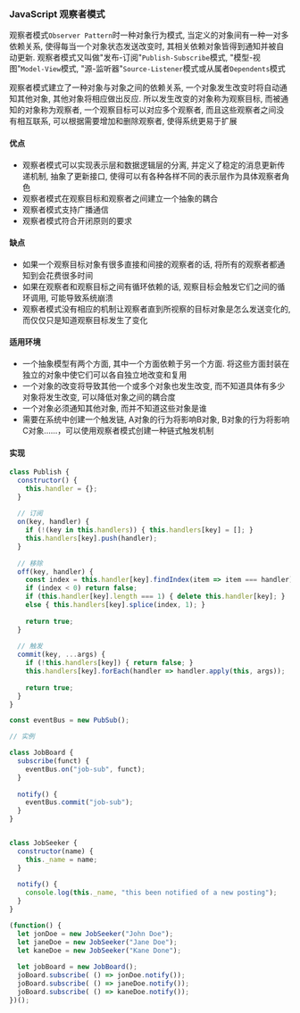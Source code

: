 ### JavaScript 观察者模式
观察者模式```Observer Pattern```时一种对象行为模式, 当定义的对象间有一种一对多依赖关系, 使得每当一个对象状态发送改变时, 其相关依赖对象皆得到通知并被自动更新. 观察者模式又叫做"发布-订阅"```Publish-Subscribe```模式, "模型-视图"```Model-View```模式, "源-监听器"```Source-Listener```模式或从属者```Dependents```模式

观察者模式建立了一种对象与对象之间的依赖关系, 一个对象发生改变时将自动通知其他对象, 其他对象将相应做出反应. 所以发生改变的对象称为观察目标, 而被通知的对象称为观察者, 一个观察目标可以对应多个观察者, 而且这些观察者之间没有相互联系, 可以根据需要增加和删除观察者, 使得系统更易于扩展

#### 优点
  - 观察者模式可以实现表示层和数据逻辑层的分离, 并定义了稳定的消息更新传递机制, 抽象了更新接口, 使得可以有各种各样不同的表示层作为具体观察者角色
  - 观察者模式在观察目标和观察者之间建立一个抽象的耦合
  - 观察者模式支持广播通信
  - 观察者模式符合开闭原则的要求

#### 缺点
  - 如果一个观察目标对象有很多直接和间接的观察者的话, 将所有的观察者都通知到会花费很多时间
  - 如果在观察者和观察目标之间有循环依赖的话, 观察目标会触发它们之间的循环调用, 可能导致系统崩溃
  - 观察者模式没有相应的机制让观察者直到所视察的目标对象是怎么发送变化的, 而仅仅只是知道观察目标发生了变化

#### 适用环境
  - 一个抽象模型有两个方面, 其中一个方面依赖于另一个方面. 将这些方面封装在独立的对象中使它们可以各自独立地改变和复用
  - 一个对象的改变将导致其他一个或多个对象也发生改变, 而不知道具体有多少对象将发生改变, 可以降低对象之间的耦合度
  - 一个对象必须通知其他对象, 而并不知道这些对象是谁
  - 需要在系统中创建一个触发链, A对象的行为将影响B对象, B对象的行为将影响C对象……，可以使用观察者模式创建一种链式触发机制

#### 实现
```javascript
class Publish {
  constructor() {
    this.handler = {};
  }
  
  // 订阅
  on(key, handler) {
    if (!(key in this.handlers)) { this.handlers[key] = []; }
    this.handlers[key].push(handler);
  }
  
  // 移除
  off(key, handler) {
    const index = this.handler[key].findIndex(item => item === handler);
    if (index < 0) return false;
    if (this.handler[key].length === 1) { delete this.handler[key]; }
    else { this.handlers[key].splice(index, 1); }
    
    return true;
  }
  
  // 触发
  commit(key, ...args) {
    if (!this.handlers[key]) { return false; }
    this.handlers[key].forEach(handler => handler.apply(this, args));
    
    return true;
  }
}

const eventBus = new PubSub();

// 实例

class JobBoard {
  subscribe(funct) {
    eventBus.on("job-sub", funct);
  }
  
  notify() {
    eventBus.commit("job-sub");
  }
}


class JobSeeker {
  constructor(name) {
    this._name = name;
  }
  
  notify() {
    console.log(this._name, "this been notified of a new posting");
  }
}

(function() {
  let jonDoe = new JobSeeker("John Doe");
  let janeDoe = new JobSeeker("Jane Doe");
  let kaneDoe = new JobSeeker("Kane Done");
  
  let jobBoard = new JobBoard();
  joBoard.subscribe( () => jonDoe.notify());
  joBoard.subscribe( () => janeDoe.notify());
  joBoard.subscribe( () => kaneDoe.notify());
})();
```

